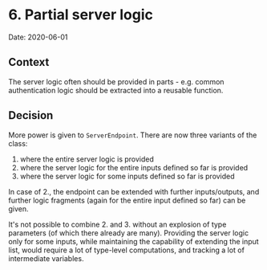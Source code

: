 # 6. Partial server logic

Date: 2020-06-01

## Context

The server logic often should be provided in parts - e.g. common authentication logic should be extracted into a 
reusable function.

## Decision

More power is given to `ServerEndpoint`. There are now three variants of the class: 

1. where the entire server logic is provided
2. where the server logic for the entire inputs defined so far is provided
3. where the server logic for some inputs defined so far is provided

In case of 2., the endpoint can be extended with further inputs/outputs, and further logic fragments (again for
the entire input defined so far) can be given.

It's not possible to combine 2. and 3. without an explosion of type parameters (of which there already are many).
Providing the server logic only for some inputs, while maintaining the capability of extending the input list, would
require a lot of type-level computations, and tracking a lot of intermediate variables.   